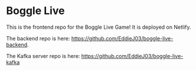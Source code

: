 # Boggle Live

This is the frontend repo for the Boggle Live Game! It is deployed on Netlify. 

The backend repo is here: https://github.com/EddieJ03/boggle-live-backend. 

The Kafka server repo is here: https://github.com/EddieJ03/boggle-live-kafka
